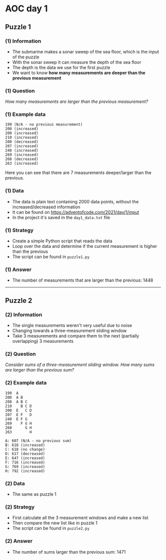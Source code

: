 # AOC day 1

## Puzzle 1

### (1) Information

- The submarine makes a sonar sweep of the sea floor, which is the input of the puzzle
- With the sonar sweep it can measure the depth of the sea floor
- The depth is the data we use for the first puzzle
- We want to know **how many measurements are deeper than the previous measurement**

### (1) Question

_How many measurements are larger than the previous measurement?_

### (1) Example data

```text
199 (N/A - no previous measurement)
200 (increased)
208 (increased)
210 (increased)
200 (decreased)
207 (increased)
240 (increased)
269 (increased)
260 (decreased)
263 (increased)
```

Here you can see that there are 7 measurements deeper/larger than the previous.

### (1) Data

- The data is plain text containing 2000 data points, without the increased/decreased information
- It can be found on <https://adventofcode.com/2021/day/1/input>
- In the project it's saved in the `day1_data.txt` file

### (1) Strategy

- Create a simple Python script that reads the data
- Loop over the data and determine if the current measurement is higher than the previous
- The script can be found in `puzzle1.py`

### (1) Answer

- The number of measurements that are larger than the previous: 1448

---

## Puzzle 2

### (2) Information

- The single measurements weren't very useful due to noise
- Changing towards a three-measurement sliding window
- Take 3 measurements and compare them to the next (partially overlapping) 3 measurements

### (2) Question

_Consider sums of a three-measurement sliding window. How many sums are larger than the previous sum?_

### (2) Example data

```text
199  A
200  A B
208  A B C
210    B C D
200  E   C D
207  E F   D
240  E F G
269    F G H
260      G H
263        H

A: 607 (N/A - no previous sum)
B: 618 (increased)
C: 618 (no change)
D: 617 (decreased)
E: 647 (increased)
F: 716 (increased)
G: 769 (increased)
H: 792 (increased)
```

### (2) Data

- The same as puzzle 1

### (2) Strategy

- First calculate all the 3 measurement windows and make a new list
- Then compare the new list like in puzzle 1
- The script can be found in `puzzle2.py`

### (2) Answer

- The number of sums larger than the previous sum: 1471
